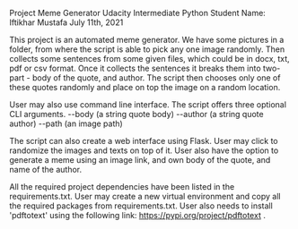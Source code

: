 Project Meme Generator
Udacity Intermediate Python
Student Name: Iftikhar Mustafa
July 11th, 2021

This project is an automated meme generator. We have some pictures in a folder, from where the script is able to pick any one image randomly. Then collects some sentences from some given files, which could be in docx, txt, pdf or csv format. Once it collects the sentences it breaks them into two-part - body of the quote, and author. The script then chooses only one of these quotes randomly and place on top the image on a random location.

User may also use command line interface. The script offers three optional CLI arguments.
--body (a string quote body)
--author (a string quote author)
--path (an image path)

The script can also create a web interface using Flask. User may click to randomize the images and texts on top of it. User also have the option to generate a meme using an image link, and own body of the quote, and name of the author.

All the required project dependencies have been listed in the requirements.txt. User may create a new virtual environment and copy all the required packages from requirements.txt. User also needs to install 'pdftotext' using the following link: https://pypi.org/project/pdftotext .
